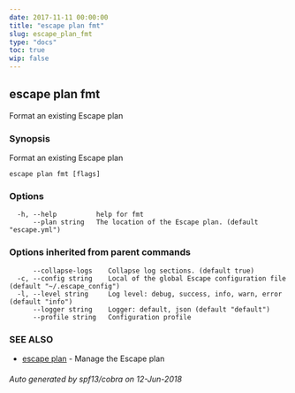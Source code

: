 ```yaml
---
date: 2017-11-11 00:00:00
title: "escape plan fmt"
slug: escape_plan_fmt
type: "docs"
toc: true
wip: false
---
```

## escape plan fmt

Format an existing Escape plan

### Synopsis


Format an existing Escape plan

```
escape plan fmt [flags]
```

### Options

```
  -h, --help          help for fmt
      --plan string   The location of the Escape plan. (default "escape.yml")
```

### Options inherited from parent commands

```
      --collapse-logs    Collapse log sections. (default true)
  -c, --config string    Local of the global Escape configuration file (default "~/.escape_config")
  -l, --level string     Log level: debug, success, info, warn, error (default "info")
      --logger string    Logger: default, json (default "default")
      --profile string   Configuration profile
```

### SEE ALSO
* [escape plan](../escape_plan/)	 - Manage the Escape plan

###### Auto generated by spf13/cobra on 12-Jun-2018
